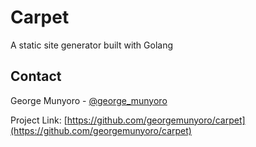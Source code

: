 # Carpet
A static site generator built with Golang

<!-- CONTACT -->
## Contact

George Munyoro - [@george_munyoro](https://twitter.com/george_munyoro)

Project Link: [https://github.com/georgemunyoro/carpet](https://github.com/georgemunyoro/carpet)
